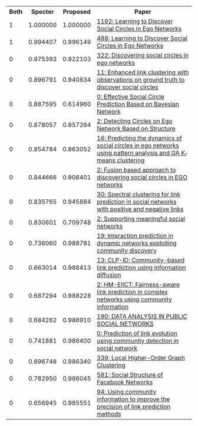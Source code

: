 <html><table><tr>
<th>Both</th>
<th>Specter</th>
<th>Proposed</th>
<th>Paper</th>
</tr>
<tr>
<td>1</td>
<td>1.000000</td>
<td>1.000000</td>
<td><a href="https://www.semanticscholar.org/paper/700dd2b620c12b06ba47225752b300c2c8d8c31f">1192: Learning to Discover Social Circles in Ego Networks</a></td>
</tr>
<tr>
<td>1</td>
<td>0.994407</td>
<td>0.996149</td>
<td><a href="https://www.semanticscholar.org/paper/71b64035eacf2986ca7c153ebec72eb781a23931">488: Learning to Discover Social Circles in Ego Networks</a></td>
</tr>
<tr>
<td>0</td>
<td>0.975393</td>
<td>0.922103</td>
<td><a href="https://www.semanticscholar.org/paper/ea3b0cf7578e43a480ff7bf15792c4962cf36e1d">322: Discovering social circles in ego networks</a></td>
</tr>
<tr>
<td>0</td>
<td>0.896791</td>
<td>0.940834</td>
<td><a href="https://www.semanticscholar.org/paper/6a59946f49af54bdd5ddece1d53accb37ad90b95">11: Enhanced link clustering with observations on ground truth to discover social circles</a></td>
</tr>
<tr>
<td>0</td>
<td>0.887595</td>
<td>0.614960</td>
<td><a href="https://www.semanticscholar.org/paper/ff6c040f1126f452d6feabacb5830576fa80a979">0: Effective Social Circle Prediction Based on Bayesian Network</a></td>
</tr>
<tr>
<td>0</td>
<td>0.878057</td>
<td>0.857264</td>
<td><a href="https://www.semanticscholar.org/paper/635411e7b0938bcaf876285293c4452ff1514211">2: Detecting Circles on Ego Network Based on Structure</a></td>
</tr>
<tr>
<td>0</td>
<td>0.854784</td>
<td>0.863052</td>
<td><a href="https://www.semanticscholar.org/paper/c30d612e3367247e2a7c93fa37ca2aeceb330cdd">16: Predicting the dynamics of social circles in ego networks using pattern analysis and GA K‐means clustering</a></td>
</tr>
<tr>
<td>0</td>
<td>0.844666</td>
<td>0.908401</td>
<td><a href="https://www.semanticscholar.org/paper/aed25259259a9c78253a42d0bc371e5e3f98b576">2: Fusion based approach to discovering social circles in EGO networks</a></td>
</tr>
<tr>
<td>0</td>
<td>0.835765</td>
<td>0.945884</td>
<td><a href="https://www.semanticscholar.org/paper/87a447499891b5014499724e4c4a03938e1aca9c">30: Spectral clustering for link prediction in social networks with positive and negative links</a></td>
</tr>
<tr>
<td>0</td>
<td>0.830601</td>
<td>0.709748</td>
<td><a href="https://www.semanticscholar.org/paper/aa88745365cdc64d9ee887cb00a622c1e010a667">2: Supporting meaningful social networks</a></td>
</tr>
<tr>
<td>0</td>
<td>0.736060</td>
<td>0.988781</td>
<td><a href="https://www.semanticscholar.org/paper/13757f937c2617c9569f39aed133bcf9b8b51cbb">19: Interaction prediction in dynamic networks exploiting community discovery</a></td>
</tr>
<tr>
<td>0</td>
<td>0.663014</td>
<td>0.988413</td>
<td><a href="https://www.semanticscholar.org/paper/646b4ea76391cfb8803fb13bc3f7d38674779529">13: CLP-ID: Community-based link prediction using information diffusion</a></td>
</tr>
<tr>
<td>0</td>
<td>0.687294</td>
<td>0.988228</td>
<td><a href="https://www.semanticscholar.org/paper/4a03f65b0f38721658aeb0de71618f04ef2f38ba">2: HM-EIICT: Fairness-aware link prediction in complex networks using community information</a></td>
</tr>
<tr>
<td>0</td>
<td>0.684262</td>
<td>0.986910</td>
<td><a href="https://www.semanticscholar.org/paper/bcf7b5cef77274ea00a9de1473f80d2705e5a3a1">190: DATA ANALYSIS IN PUBLIC SOCIAL NETWORKS</a></td>
</tr>
<tr>
<td>0</td>
<td>0.741881</td>
<td>0.986400</td>
<td><a href="https://www.semanticscholar.org/paper/c9458d2e21bac1f9104a667b2156147de4f8ff9a">0: Prediction of link evolution using community detection in social network</a></td>
</tr>
<tr>
<td>0</td>
<td>0.696748</td>
<td>0.986340</td>
<td><a href="https://www.semanticscholar.org/paper/cc2101c1368c528a7def9bf9ae711d3725933ac8">339: Local Higher-Order Graph Clustering</a></td>
</tr>
<tr>
<td>0</td>
<td>0.762950</td>
<td>0.986045</td>
<td><a href="https://www.semanticscholar.org/paper/4e108f9eefc36525e121c236234d9658c7aa9bbe">581: Social Structure of Facebook Networks</a></td>
</tr>
<tr>
<td>0</td>
<td>0.656945</td>
<td>0.985551</td>
<td><a href="https://www.semanticscholar.org/paper/65070aaa9d42fb6bbe34efad7995d256942a9e02">94: Using community information to improve the precision of link prediction methods</a></td>
</tr>
</table></html>
